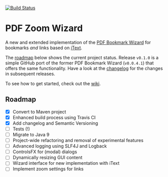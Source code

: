 [![Build Status](https://travis-ci.org/beatngu13/pdf-zoom-wizard.svg?branch=master)](https://travis-ci.org/beatngu13/pdf-zoom-wizard)

# PDF Zoom Wizard

A new and extended implementation of the [PDF Bookmark Wizard](https://bitbucket.org/beatngu13/pdfbookmarkwizard/) for bookmarks *and* links based on [iText](https://itextpdf.com/).

The [roadmap](#roadmap) below shows the current project status. Release `v0.1.0` is a simple GitHub port of the former PDF Bookmark Wizard (`v0.0.4.1`) that offers the same functionality. Have a look at the [changelog](https://github.com/beatngu13/pdf-zoom-wizard/blob/master/CHANGELOG.md) for the changes in subsequent releases.

To see how to get started, check out the [wiki](https://github.com/beatngu13/pdf-zoom-wizard/wiki/).

## Roadmap

- [x] Convert to Maven project
- [x] Enhanced build process using Travis CI
- [x] Add changelog and Semantic Versioning
- [ ] Tests (!)
- [ ] Migrate to Java 9
- [ ] Project-wide refactoring and removal of experimental features
- [ ] Advanced logging using SLF4J and Logback
- [ ] ControlsFX for (modal) dialogs
- [ ] Dynamically resizing GUI content
- [ ] Wizard interface for new implementation with iText
- [ ] Implement zoom settings for links
